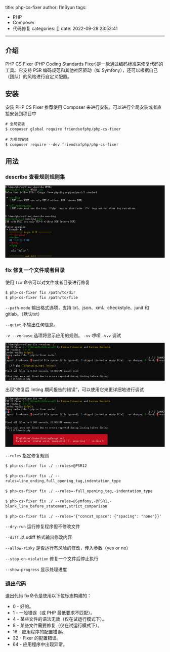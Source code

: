 title: php-cs-fixer
author: l1n6yun
tags: 
 - PHP
 - Composer
 - 代码修复
categories: []
date: 2022-09-28 23:52:41
---
## 介绍

PHP CS Fixer (PHP Coding Standards Fixer)是一款通过编码标准来修复代码的工具。它支持 PSR 编码规范和其他社区驱动（如 Symfony），还可以根据自己（团队）的风格进行自定义配置。

## 安装

安装 PHP CS Fixer 推荐使用 Composer 来进行安装。可以进行全局安装或者直接安装到项目中

```shell
# 全局安装
$ composer global require friendsofphp/php-cs-fixer

# 为项目安装
$ composer require --dev friendsofphp/php-cs-fixer 
```

## 用法

### describe 查看规则规则集


![upload successful](/images/pasted-30.png)


### fix 修复一个文件或者目录

使用 `fix` 命令可以对文件或者目录进行修复

```shell
$ php-cs-fixer fix /path/to/dir
$ php-cs-fixer fix /path/to/file
```

`--path-mode` 输出格式选项，支持 txt、json、xml、checkstyle、junit 和 gitlab。（默认txt）

`--quiet` 不输出任何信息。

`-v --verbose` 选项将显示应用的规则。 
`-vv` 啰嗦
`-vvv` 调试

![upload successful](/images/pasted-32.png)

出现“修复后 linting 期间报告的错误”，可以使用它来更详细地进行调试

![upload successful](/images/pasted-31.png)


`--rules` 指定修复规则

```shell
$ php-cs-fixer fix ./ --rules=@PSR12

$ php-cs-fixer fix ./ --rules=line_ending,full_opening_tag,indentation_type

$ php-cs-fixer fix ./ --rules=-full_opening_tag,-indentation_type

$ php-cs-fixer fix ./ --rules=@Symfony,-@PSR1,-blank_line_before_statement,strict_comparison

$ php-cs-fixer fix ./ --rules='{"concat_space": {"spacing": "none"}}'
```

`--dry-run` 运行修复程序但不修改文件

`--diff` 以 udiff 格式输出修改内容

`--allow-risky` 是否运行有风险的修改，传入参数（yes or no）

`--stop-on-violation` 修复一个文件后停止执行

`--show-progress` 显示处理进度

### 退出代码

退出代码 fix命令是使用以下位标志构建的：

- 0 - 好的。
- 1 - 一般错误（或 PHP 最低要求不匹配）。
- 4 - 某些文件的语法无效（仅在试运行模式下）。
- 8 - 某些文件需要修复（仅在试运行模式下）。
- 16 - 应用程序的配置错误。
- 32 - Fixer 的配置错误。
- 64 - 应用程序中出现异常。